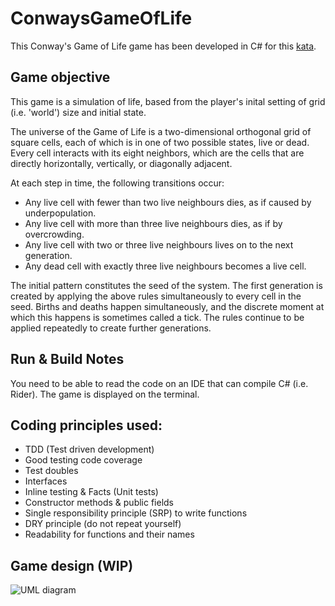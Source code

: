 # ConwaysGameOfLife

This Conway's Game of Life game has been developed in C# for this [kata](https://github.com/MYOB-Technology/General_Developer/blob/main/katas/kata-conways-game-of-life/kata-conways-game-of-life.md). 

## Game objective

This game is a simulation of life, based from the player's inital setting of grid (i.e. 'world') size and initial state.

The universe of the Game of Life is a two-dimensional orthogonal grid of square cells, each of which is in one of two possible states, live or dead. Every cell interacts with its eight neighbors, which are the cells that are directly horizontally, vertically, or diagonally adjacent.

At each step in time, the following transitions occur:

- Any live cell with fewer than two live neighbours dies, as if caused by underpopulation.
- Any live cell with more than three live neighbours dies, as if by overcrowding.
- Any live cell with two or three live neighbours lives on to the next generation.
- Any dead cell with exactly three live neighbours becomes a live cell.

The initial pattern constitutes the seed of the system. The first generation is created by applying the above rules simultaneously to every cell in the seed. Births and deaths happen simultaneously, and the discrete moment at which this happens is sometimes called a tick. The rules continue to be applied repeatedly to create further generations.

## Run & Build Notes
You need to be able to read the code on an IDE that can compile C# (i.e. Rider). The game is displayed on the terminal.

## Coding principles used:
- TDD (Test driven development)
- Good testing code coverage
- Test doubles
- Interfaces
- Inline testing & Facts (Unit tests)
- Constructor methods & public fields 
- Single responsibility principle (SRP) to write functions
- DRY principle (do not repeat yourself)
- Readability for functions and their names

## Game design (WIP)

![UML diagram]()
